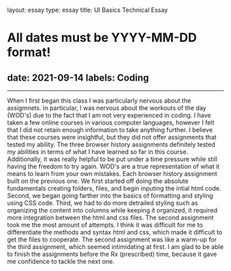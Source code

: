 layout: essay
type: essay
title: UI Basics Technical Essay
# All dates must be YYYY-MM-DD format!
date: 2021-09-14
labels: Coding
  - 
---
When I first began this class I was particularly nervous about the assigmnets. In particular, I was nervous about the workouts of the day (WOD's) due to the fact that I am not very experienced in coding. 
I have taken a few online courses in various computer languages, however I felt that I did not retain enough information to take anything further. I believe that these courses were insightful, but they did not offer assignments that tested my ability.
The three browser history assignments definitely tested my abilities in terms of what I have learned so far in this course. Additionally, it was really helpful to be put under a time pressure while still having the freedom to try again. 
WOD's are a true representation of what it means to learn from your own mistakes. 
Each browser history assignment built on the previous one. 
We first started off doing the absolute fundamentals creating folders, files, and begin inputing the intial html code. Second, we began going farther into the basics of formatting and styling using CSS code. Third, we had to do more detrailed styling such as organizing the content into columns while keeping it organized, it required more integration between the html and css files.
The second assignment took me the most amount of attempts. I think it was difficult for me to differentiate the methods and syntax html and css, which made it difficult to get the files to cooperate. 
The second assignment was like a warm-up for the third assignment, which seemed intimidating at first. 
I am glad to be able to finish the assignments before the Rx (prescribed) time, because it gave me confidence to tackle the next one. 
